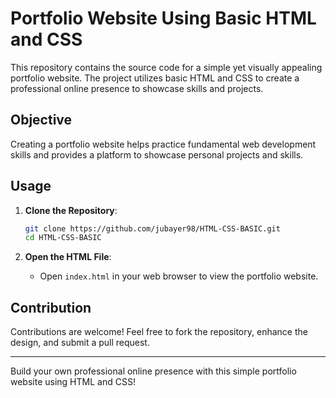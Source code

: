 # Portfolio Website Using Basic HTML and CSS

This repository contains the source code for a simple yet visually appealing portfolio website. The project utilizes basic HTML and CSS to create a professional online presence to showcase skills and projects.

## Objective

Creating a portfolio website helps practice fundamental web development skills and provides a platform to showcase personal projects and skills.

## Usage

1. **Clone the Repository**:
   ```bash
   git clone https://github.com/jubayer98/HTML-CSS-BASIC.git
   cd HTML-CSS-BASIC
   ```

2. **Open the HTML File**:
   - Open `index.html` in your web browser to view the portfolio website.

## Contribution

Contributions are welcome! Feel free to fork the repository, enhance the design, and submit a pull request.

---

Build your own professional online presence with this simple portfolio website using HTML and CSS!
